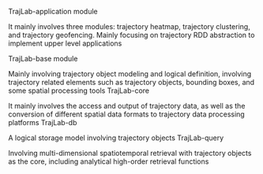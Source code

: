 TrajLab-application module

It mainly involves three modules: trajectory heatmap, trajectory clustering, and trajectory geofencing. Mainly focusing on trajectory RDD abstraction to implement upper level applications

TrajLab-base module

Mainly involving trajectory object modeling and logical definition, involving trajectory related elements such as trajectory objects, bounding boxes, and some spatial processing tools
TrajLab-core

It mainly involves the access and output of trajectory data, as well as the conversion of different spatial data formats to trajectory data processing platforms
TrajLab-db

A logical storage model involving trajectory objects
TrajLab-query

Involving multi-dimensional spatiotemporal retrieval with trajectory objects as the core, including analytical high-order retrieval functions
